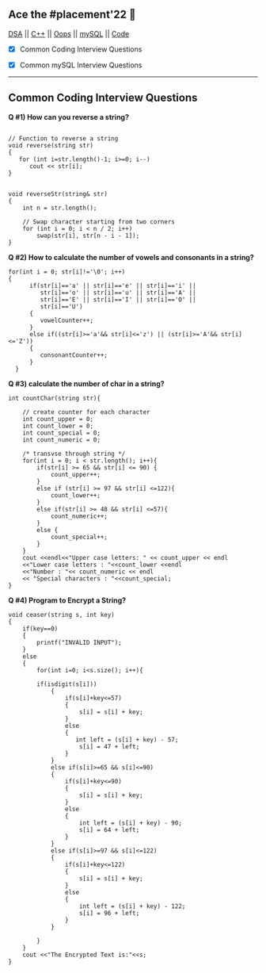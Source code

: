 ## Ace the #placement'22 🎯
 

 [DSA](https://github.com/Aj7t/100daysofDSA)  ||  [C++](https://github.com/Aj7t/100daysofDSA)  || [Oops]()  || [mySQL]()  ||  [Code]()  
- [X] Common Coding Interview Questions  
- [X] Common mySQL Interview Questions  


<hr>
  

## Common Coding Interview Questions 
 

**Q #1) How can you reverse a string?**
 
```

// Function to reverse a string
void reverse(string str)
{
   for (int i=str.length()-1; i>=0; i--)
      cout << str[i];
}


void reverseStr(string& str)
{
    int n = str.length();
 
    // Swap character starting from two corners
    for (int i = 0; i < n / 2; i++)
        swap(str[i], str[n - i - 1]);
}

```

**Q #2) How to calculate the number of vowels and consonants in a string?**

```
for(int i = 0; str[i]!='\0'; i++) 
{
      if(str[i]=='a' || str[i]=='e' || str[i]=='i' ||
         str[i]=='o' || str[i]=='u' || str[i]=='A' ||
         str[i]=='E' || str[i]=='I' || str[i]=='O' ||
         str[i]=='U')
      {
         vowelCounter++;
      }
      else if((str[i]>='a'&& str[i]<='z') || (str[i]>='A'&& str[i]<='Z'))
      {
         consonantCounter++;
      }
  }

```

**Q #3) calculate the number of char in a string?**

```
int countChar(string str){

    // create counter for each character
    int count_upper = 0;
    int count_lower = 0;
    int count_special = 0;
    int count_numeric = 0;

    /* transvse through string */
    for(int i = 0; i < str.length(); i++){
        if(str[i] >= 65 && str[i] <= 90) {
            count_upper++;
        }
        else if (str[i] >= 97 && str[i] <=122){
            count_lower++;
        }
        else if(str[i] >= 48 && str[i] <=57){
            count_numeric++;
        }
        else {
            count_special++;
        }
    }
    cout <<endl<<"Upper case letters: " << count_upper << endl 
    <<"Lower case letters : "<<count_lower <<endl
    <<"Number : "<< count_numeric << endl
    << "Special characters : "<<count_special;
}

```



**Q #4) Program to Encrypt a String?**
 

```
void ceaser(string s, int key) 
{
    if(key==0)
    {
        printf("INVALID INPUT");
    }
    else
    {
        for(int i=0; i<s.size(); i++){
            
        if(isdigit(s[i]))
            {
                if(s[i]+key<=57)
                {
                    s[i] = s[i] + key;
                }
                else
                {
                   int left = (s[i] + key) - 57;
                    s[i] = 47 + left;
                }   
            }
            else if(s[i]>=65 && s[i]<=90)
            {
                if(s[i]+key<=90)
                {
                    s[i] = s[i] + key;
                }
                else
                {
                    int left = (s[i] + key) - 90;
                    s[i] = 64 + left;
                }  
            }
            else if(s[i]>=97 && s[i]<=122)
            {
                if(s[i]+key<=122)
                {
                    s[i] = s[i] + key;
                }
                else
                {
                    int left = (s[i] + key) - 122;
                    s[i] = 96 + left;
                } 
            }
            
        }
    }
    cout <<"The Encrypted Text is:"<<s;
}


```































